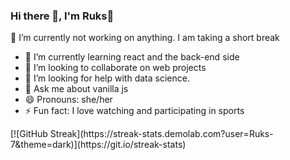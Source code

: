 ### Hi there 👋, I'm Ruks🙂



 🔭 I’m currently not working on anything. I am taking a short break
- 🌱 I’m currently learning react and the back-end side
- 👯 I’m looking to collaborate on web projects 
- 🤔 I’m looking for help with data science.
- 💬 Ask me about vanilla js
- 😄 Pronouns: she/her
- ⚡ Fun fact: I love watching and participating in sports 

<div aign="center">[![GitHub Streak](https://streak-stats.demolab.com?user=Ruks-7&theme=dark)](https://git.io/streak-stats)</div>
